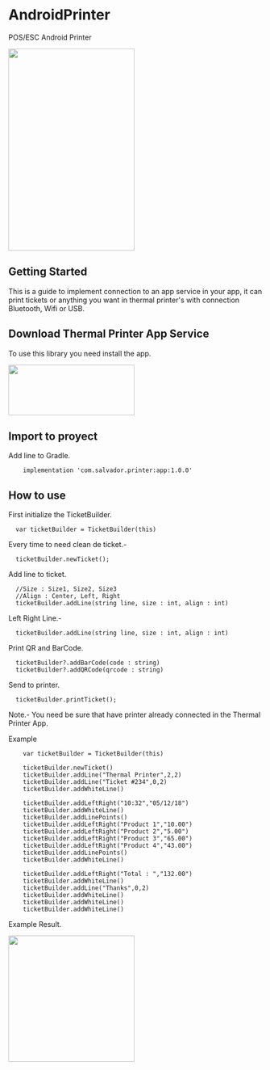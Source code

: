 # AndroidPrinter
POS/ESC Android Printer

<img src="https://raw.githubusercontent.com/salvadordeveloper/AndroidPrinter/master/screenshots/screenshoot.jpg" width="250" height="400"/>


## Getting Started

This is a guide to implement connection to an app service in your app, it can print tickets or anything you want in thermal printer's with connection Bluetooth, Wifi or USB.

## Download Thermal Printer App Service

To use this library you need install the app.

<img src="https://raw.githubusercontent.com/salvadordeveloper/AndroidPrinter/master/screenshots/download.jpg"
href="https://play.google.com/store/apps/details?id=com.salvador.print"
width="250" height="100"/>

## Import to proyect

Add line to Gradle.

```
    implementation 'com.salvador.printer:app:1.0.0'
```

## How to use

First initialize the TicketBuilder.

```
  var ticketBuilder = TicketBuilder(this)
```

Every time to need clean de ticket.-

```
  ticketBuilder.newTicket();
```

Add line to ticket.


```
  //Size : Size1, Size2, Size3
  //Align : Center, Left, Right
  ticketBuilder.addLine(string line, size : int, align : int)
```

Left Right Line.-

```
  ticketBuilder.addLine(string line, size : int, align : int)
```

Print QR and BarCode.

```
  ticketBuilder?.addBarCode(code : string)
  ticketBuilder?.addQRCode(qrcode : string)
```

Send to printer.

```
  ticketBuilder.printTicket();
```

Note.- You need be sure that have printer already connected in the Thermal Printer App.

Example 
```
    var ticketBuilder = TicketBuilder(this)
   
    ticketBuilder.newTicket()
    ticketBuilder.addLine("Thermal Printer",2,2)
    ticketBuilder.addLine("Ticket #234",0,2)
    ticketBuilder.addWhiteLine()

    ticketBuilder.addLeftRight("10:32","05/12/18")
    ticketBuilder.addWhiteLine()
    ticketBuilder.addLinePoints()
    ticketBuilder.addLeftRight("Product 1","10.00")
    ticketBuilder.addLeftRight("Product 2","5.00")
    ticketBuilder.addLeftRight("Product 3","65.00")
    ticketBuilder.addLeftRight("Product 4","43.00")
    ticketBuilder.addLinePoints()
    ticketBuilder.addWhiteLine()

    ticketBuilder.addLeftRight("Total : ","132.00")
    ticketBuilder.addWhiteLine()
    ticketBuilder.addLine("Thanks",0,2)
    ticketBuilder.addWhiteLine()
    ticketBuilder.addWhiteLine()
    ticketBuilder.addWhiteLine()

```

Example Result.

<img src="https://raw.githubusercontent.com/salvadordeveloper/AndroidPrinter/master/screenshots/test.jpg" width="250" height="250"/>












